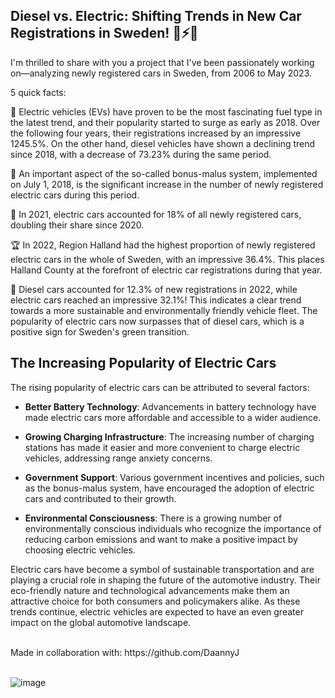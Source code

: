 ## Diesel vs. Electric: Shifting Trends in New Car Registrations in Sweden! 🚗⚡️🌱 

I'm thrilled to share with you a project that I've been passionately working on—analyzing newly registered cars in Sweden, from 2006 to May 2023.

5 quick facts:

🔌 Electric vehicles (EVs) have proven to be the most fascinating fuel type in the latest trend, and their popularity started to surge as early as 2018. Over the following four years, their registrations increased by an impressive 1245.5%. On the other hand, diesel vehicles have shown a declining trend since 2018, with a decrease of 73.23% during the same period.

🔋 An important aspect of the so-called bonus-malus system, implemented on July 1, 2018, is the significant increase in the number of newly registered electric cars during this period.

🌱 In 2021, electric cars accounted for 18% of all newly registered cars, doubling their share since 2020.

🏆 In 2022, Region Halland had the highest proportion of newly registered electric cars in the whole of Sweden, with an impressive 36.4%. This places Halland County at the forefront of electric car registrations during that year.

🚗 Diesel cars accounted for 12.3% of new registrations in 2022, while electric cars reached an impressive 32.1%! This indicates a clear trend towards a more sustainable and environmentally friendly vehicle fleet. The popularity of electric cars now surpasses that of diesel cars, which is a positive sign for Sweden's green transition.

## The Increasing Popularity of Electric Cars

The rising popularity of electric cars can be attributed to several factors:

- **Better Battery Technology**: Advancements in battery technology have made electric cars more affordable and accessible to a wider audience.

- **Growing Charging Infrastructure**: The increasing number of charging stations has made it easier and more convenient to charge electric vehicles, addressing range anxiety concerns.

- **Government Support**: Various government incentives and policies, such as the bonus-malus system, have encouraged the adoption of electric cars and contributed to their growth.

- **Environmental Consciousness**: There is a growing number of environmentally conscious individuals who recognize the importance of reducing carbon emissions and want to make a positive impact by choosing electric vehicles.

Electric cars have become a symbol of sustainable transportation and are playing a crucial role in shaping the future of the automotive industry. Their eco-friendly nature and technological advancements make them an attractive choice for both consumers and policymakers alike. As these trends continue, electric vehicles are expected to have an even greater impact on the global automotive landscape.


<br>
Made in collaboration with: https://github.com/DaannyJ
<br>
<br>

![image](https://github.com/DaannyJ/Projects/assets/73342132/cfcb7364-d64e-4934-b115-60dac703ca74)





